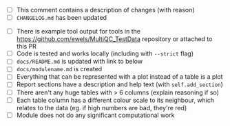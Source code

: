 <!--
Many thanks to contributing to MultiQC!
Please fill in the appropriate checklist below (delete whatever is not relevant).
-->

- [ ] This comment contains a description of changes (with reason)
- [ ] `CHANGELOG.md` has been updated

<!-- If this PR is for a NEW module - delete if not -->

- [ ] There is example tool output for tools in the <https://github.com/ewels/MultiQC_TestData> repository or attached to this PR
- [ ] Code is tested and works locally (including with `--strict` flag)
- [ ] `docs/README.md` is updated with link to below
- [ ] `docs/modulename.md` is created
- [ ] Everything that can be represented with a plot instead of a table is a plot
- [ ] Report sections have a description and help text (with `self.add_section`)
- [ ] There aren't any huge tables with > 6 columns (explain reasoning if so)
- [ ] Each table column has a different colour scale to its neighbour, which relates to the data (eg. if high numbers are bad, they're red)
- [ ] Module does not do any significant computational work
